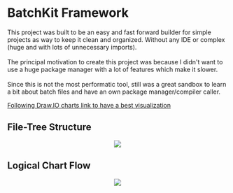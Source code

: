 # BatchKit Framework
This project was built to be an easy and fast forward builder for simple projects as way to keep it clean and organized. Without any IDE or complex (huge and with lots of unnecessary imports).  
<br>
The principal motivation to create this project was because I didn't want to use a huge package manager with a lot of features which make it slower.  
<br>
Since this is not the most performatic tool, still was a great sandbox to learn a bit about batch files and have an own package manager/compiler caller.

[Following Draw.IO charts link to have a best visualization](https://drive.google.com/file/d/1BNz-1If3zZfQ--Zrb68BYearYSWh18_H/view?usp=sharing)
## File-Tree Structure
<p align="center">
  <img src="https://user-images.githubusercontent.com/44215827/137640456-4d89a09e-6d33-40c3-9517-d42b429db077.png" />
</p>

## Logical Chart Flow
<p align="center">
  <img src="https://user-images.githubusercontent.com/44215827/137640551-432e79b7-592f-4644-8777-c7a914a271b1.png" />
</p>
